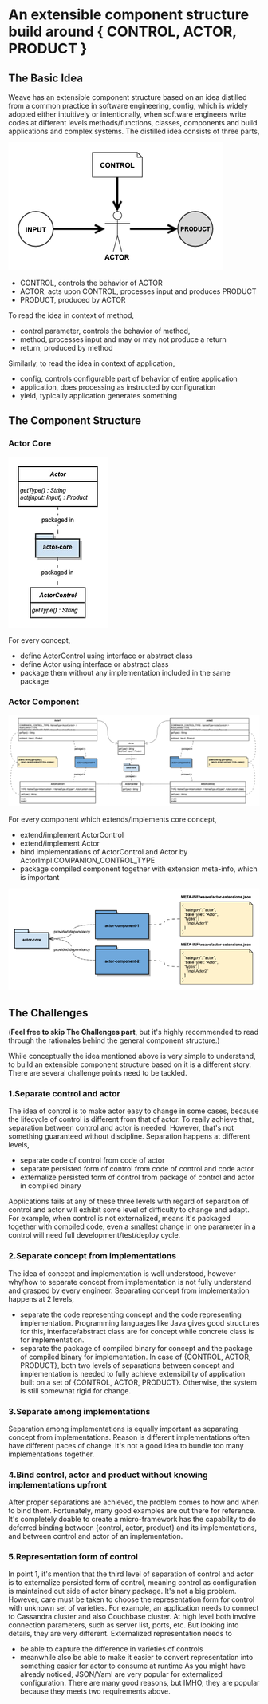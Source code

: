 # An extensible component structure build around { CONTROL, ACTOR, PRODUCT }

## The Basic Idea  
Weave has an extensible component structure based on an idea distilled from a common practice in software engineering, 
config, which is widely adopted either intuitively or intentionally, when software engineers write codes at different 
levels methods/functions, classes, components and build applications and complex systems. The distilled idea consists 
of three parts,

![](CONTROL-ACTOR-PRODUCT.png)

- CONTROL, controls the behavior of ACTOR 
- ACTOR, acts upon CONTROL, processes input and produces PRODUCT  
- PRODUCT, produced by ACTOR  

To read the idea in context of method,  
- control parameter, controls the behavior of method, 
- method, processes input and may or may not produce a return
- return, produced by method

Similarly, to read the idea in context of application,
- config, controls configurable part of behavior of entire application
- application, does processing as instructed by configuration
- yield, typically application generates something

## The Component Structure

### Actor Core
![](ACTOR-CORE.png) 

For every concept, 
- define ActorControl using interface or abstract class
- define Actor using interface or abstract class
- package them without any implementation included in the same package

### Actor Component

![](ACTOR-COMPONENT.png)

For every component which extends/implements core concept,
- extend/implement ActorControl
- extend/implement Actor
- bind implementations of ActorControl and Actor by ActorImpl.COMPANION_CONTROL_TYPE
- package compiled component together with extension meta-info, which is important

![](ACTOR-COMPONENT-EXTENSIONS-META-INF.png)

## The Challenges

(**Feel free to skip The Challenges part**, but it's highly recommended to read through the rationales behind the general component structure.)

While conceptually the idea mentioned above is very simple to understand, to build an extensible component structure based on it is a different story. There are several challenge points need to be tackled.
 
### 1.Separate control and actor  

The idea of control is to make actor easy to change in some cases, because the lifecycle of control is different from 
that of actor. To really achieve that, separation between control and actor is needed. However, that's not something 
 guaranteed without discipline. Separation happens at different levels,  
 * separate code of control from code of actor
 * separate persisted form of control from code of control and code actor
 * externalize persisted form of control from package of control and actor in compiled binary  
 
Applications fails at any of these three levels with regard of separation of control and actor will exhibit some level 
of difficulty to change and adapt. For example, when control is not externalized, means it's packaged together with 
compiled code, even a smallest change in one parameter in a control will need full development/test/deploy cycle.

### 2.Separate concept from implementations

The idea of concept and implementation is well understood, however why/how to separate concept from implementation is 
not fully understand and grasped by every engineer. Separating concept from implementation happens at 2 levels,
* separate the code representing concept and the code representing implementation. Programming languages like Java gives
good structures for this, interface/abstract class are for concept while concrete class is for implementation. 
* separate the package of compiled binary for concept and the package of compiled binary for implementation.
In case of {CONTROL, ACTOR, PRODUCT}, both two levels of separations between concept and implementation is needed to 
fully achieve extensibility of application built on a set of {CONTROL, ACTOR, PRODUCT}. Otherwise, the system is still
somewhat rigid for change.

### 3.Separate among implementations
Separation among implementations is equally important as separating concept from implementations. Reason is different implementations often have different paces of change. It's not a good idea to bundle too many implementations together.

### 4.Bind control, actor and product without knowing implementations upfront
After proper separations are achieved, the problem comes to how and when to bind them. Fortunately, many good examples are out there for reference. It's completely doable to create a micro-framework has the capability to do deferred binding between {control, actor, product} and its implementations, and between control and actor of an implementation.

### 5.Representation form of control
In point 1, it's mention that the third level of separation of control and actor is to externalize persisted form of control, meaning control as configuration is maintained out side of actor binary package. It's not a big problem. However, care must be taken to choose the representation form for control with unknown set of varieties. For example, an application needs to connect to Cassandra cluster and also Couchbase cluster. At high level both involve connection parameters, such as server list, ports, etc. But looking into details, they are very different. 
Externalized representation needs to 
* be able to capture the difference in varieties of controls
* meanwhile also be able to make it easier to convert representation into something easier for actor to consume at runtime
As you might have already noticed, JSON/Yaml are very popular for externalized configuration. There are many good reasons, but IMHO, they are popular because they meets two requirements above.

